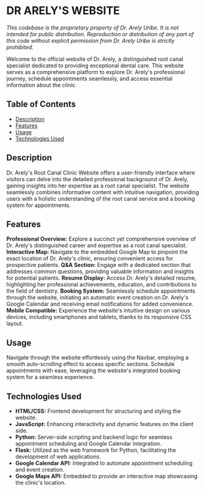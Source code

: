# DR ARELY'S WEBSITE
_This codebase is the proprietary property of Dr. Arely Uribe. It is not intended for public distribution. Reproduction or distribution of any part of this code without explicit permission from Dr. Arely Uribe is strictly prohibited._

Welcome to the official website of Dr. Arely, a distinguished root canal specialist dedicated to providing exceptional dental care. This website serves as a comprehensive platform to explore Dr. Arely's professional journey, schedule appointments seamlessly, and access essential information about the clinic.


## Table of Contents

- [Description](#description)
- [Features](#features)
- [Usage](#usage)
- [Technologies Used](#technologies-used)

## Description

Dr. Arely's Root Canal Clinic Website offers a user-friendly interface where visitors can delve into the detailed professional background of Dr. Arely, gaining insights into her expertise as a root canal specialist. The website seamlessly combines informative content with intuitive navigation, providing users with a holistic understanding of the root canal service and a booking system for appointments.

## Features

**Professional Overview:** Explore a succinct yet comprehensive overview of Dr. Arely's distinguished career and expertise as a root canal specialist.
**Interactive Map:** Navigate to the embedded Google Map to pinpoint the exact location of Dr. Arely's clinic, ensuring convenient access for prospective patients.
**Q&A Section:** Engage with a dedicated section that addresses common questions, providing valuable information and insights for potential patients.
**Resume Display:** Access Dr. Arely's detailed resume, highlighting her professional achievements, education, and contributions to the field of dentistry.
**Booking System:** Seamlessly schedule appointments through the website, initiating an automatic event creation on Dr. Arely's Google Calendar and receiving email notifications for added convenience.
**Mobile Compatible:** Experience the website's intuitive design on various devices, including smartphones and tablets, thanks to its responsive CSS layout. 

## Usage

Navigate through the website effortlessly using the Navbar, employing a smooth auto-scrolling effect to access specific sections. Schedule appointments with ease, leveraging the website's integrated booking system for a seamless experience.

## Technologies Used

- **HTML/CSS:** Frontend development for structuring and styling the website.
- **JavaScript:** Enhancing interactivity and dynamic features on the client side.
- **Python:** Server-side scripting and backend logic for seamless appointment scheduling and Google Calendar integration.
- **Flask:** Utilized as the web framework for Python, facilitating the development of web applications.
- **Google Calendar API:** Integrated to automate appointment scheduling and event creation.
- **Google Maps API:** Embedded to provide an interactive map showcasing the clinic's location.
